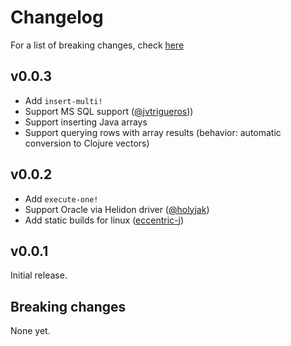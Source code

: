 # Changelog

For a list of breaking changes, check [here](#breaking-changes)

## v0.0.3

- Add `insert-multi!`
- Support MS SQL support ([@jvtrigueros](https://github.com/jvtrigueros)))
- Support inserting Java arrays
- Support querying rows with array results (behavior: automatic conversion to Clojure vectors)

## v0.0.2

- Add `execute-one!`
- Support Oracle via Helidon driver ([@holyjak](https://github.com/holyjak))
- Add static builds for linux ([eccentric-j](https://github.com/eccentric-j))

## v0.0.1

Initial release.

## Breaking changes

None yet.
